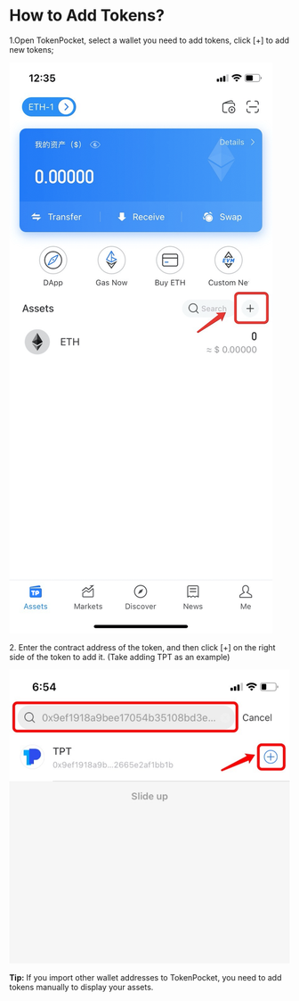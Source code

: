 # How to Add Tokens?

1.Open TokenPocket, select a wallet you need to add tokens, click \[+] to add new tokens;

![](<../../.gitbook/assets/2 (26).png>)

2\. Enter the contract address of the token, and then click \[+] on the right side of the token to add it. (Take adding TPT as an example)

![](<../../.gitbook/assets/tian-jia-dai-bi-2 (1).jpg>)

**Tip:** If you import other wallet addresses to TokenPocket, you need to add tokens manually to display your assets.
